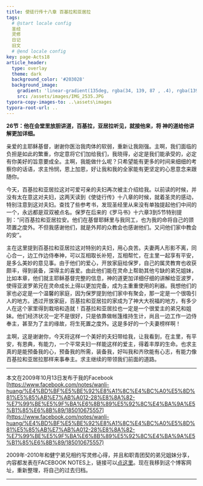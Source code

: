 ```yaml
---
title: 使徒行传十八章 百基拉和亚居拉
tags: 
  # @start locale config
  圣经
  灵修
  日记
  旧文
  # @end locale config
key: page-Acts18
article_header:
  type: overlay
  theme: dark
  background_color: '#203028'
  background_image:
    gradient: 'linear-gradient(135deg, rgba(34, 139, 87 , .4), rgba(139, 34, 139, .4))'
    src: /assets/images/IMG_2535.JPG
typora-copy-images-to: ..\assets\images
typora-root-url: ..
---
```


**26节：他在会堂里放胆讲道，百基拉，亚居拉听见，就接他来，将 神的道给他讲解更加详细。**

<!--more-->

亲爱的主耶稣基督，谢谢你医治我肉体的软弱，重新让我刚强。主啊，我们面临的负担是如此的繁重，你定意将它们加给我们，我晓得，必定是我们能承受的，必定有你美好的旨意要成全。主啊，我能做什么呢？只希望能有更多的时间来细细的考察你的话语，求主怜悯，恩上加恩，好让我和我的全家能有更坚定的心思意念来跟随你。

今天，百基拉和亚居拉这对可爱可亲的夫妇再次被主介绍给我。以前读的时候，并没有太在意这对夫妇，这两天读到《使徒行传》十八章的时候，就着圣灵的感动，特别注意到这对夫妇。查找了些参考书，发现圣经里从来没有单独提起他们中间的一个，永远都是双双被点名。保罗在后来的《罗马书》十六章3到5节特别提到：“问百基拉和亚居拉安。他们在基督耶稣里与我同工，也为我的命将自己的颈项置之度外。不但我感谢他们，就是外邦的众教会也感谢他们。又问他们家中教会的安”。

主在这里提到百基拉和亚居拉这对特别的夫妇，用心良苦。夫妻两人形影不离，同心合一，边工作边侍奉神，可以互相取长补短，互相帮忙，在主里一起享有平安，是多么美妙的意见事。由于他们的爱心，开放家庭给保罗，自己的属灵教育也收获颇丰，得到装备，深得主的喜爱。由此他们能在灵命上帮助其他亏缺的弟兄姐妹，比如本章，他们就主耶稣基督完整的信息，神的道更加详细仔细的讲解给亚波罗，使得亚波罗弟兄在灵命成长上得以更加完备，成为主重重使用的利器。我想他们的家也必定是一个温馨的家庭，因为保罗提到他们家中有聚会，那一定是一个很吸引人的地方。透过开放家庭，百基拉和亚居拉的家成为了神大大祝福的地方，有多少人在这个家里得到栽培和造就！百基拉和亚居拉也一定是一个很爱主的弟兄和姐妹。他们经济状况一定不是很好，只是依靠做帐篷维持生计，尚且一边工作一边侍奉主，甚至为了主的缘故，将生死置之度外。这是多好的一个夫妻榜样啊！

主啊，这是谢谢你，今天将这样一个美好的夫妇带给我，让我看到，在主里，有平安，有恩典，有能力，一个平常夫妇一样能这样的爱主，得着丰厚的生命。也求主真的是能预备我的心，预备我的所需，装备我，好叫我和齐欣能有心志，有能力像百基拉和亚居拉那样来事奉主。求主继续的带领我们前面的道路。

---

本文在2009年10月13日发布于我的Facebook [https://www.facebook.com/notes/wanli-huang/%E4%BD%BF%E5%BE%92%E8%A1%8C%E4%BC%A0%E5%8D%81%E5%85%AB%E7%AB%A012-28%E8%8A%82-%E7%99%BE%E5%9F%BA%E6%8B%89%E5%92%8C%E4%BA%9A%E5%B1%85%E6%8B%89/185010675557](https://www.facebook.com/notes/wanli-huang/%E4%BD%BF%E5%BE%92%E8%A1%8C%E4%BC%A0%E5%8D%81%E5%85%AB%E7%AB%A012-28%E8%8A%82-%E7%99%BE%E5%9F%BA%E6%8B%89%E5%92%8C%E4%BA%9A%E5%B1%85%E6%8B%89/185010675557)

2009年-2010年和健宁弟兄相约写灵修心得，并且和职青团契的弟兄姐妹分享，内容都发表在FACEBOOK NOTES上，链接可以[点这里](https://www.facebook.com/wanli.huang/notes)。现在我移到这个博客网址，重新整理，将自己的过去归档。

---





